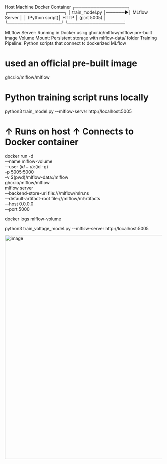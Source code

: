 Host Machine               Docker Container
┌─────────────────┐       ┌──────────────────┐
│ train_model.py  │──────▶│ MLflow Server    │
│ (Python script)│ HTTP  │ (port 5005)      │
└─────────────────┘       └──────────────────┘



MLflow Server: Running in Docker using ghcr.io/mlflow/mlflow pre-built image
Volume Mount: Persistent storage with mlflow-data/ folder
Training Pipeline: Python scripts that connect to dockerized MLflow

# used an official pre-built image
ghcr.io/mlflow/mlflow



#  Python training script runs locally
python3 train_model.py --mlflow-server http://localhost:5005
# ↑ Runs on host    ↑ Connects to Docker container


docker run -d \
  --name mlflow-volume \
  --user $(id -u):$(id -g) \
  -p 5005:5000 \
  -v $(pwd)/mlflow-data:/mlflow \
  ghcr.io/mlflow/mlflow \
  mlflow server \
  --backend-store-uri file:///mlflow/mlruns \
  --default-artifact-root file:///mlflow/mlartifacts \
  --host 0.0.0.0 \
  --port 5000

  docker logs mlflow-volume

  python3 train_voltage_model.py --mlflow-server http://localhost:5005




  <img width="1887" height="717" alt="image" src="https://github.com/user-attachments/assets/5b65f4d1-2961-4b82-a21f-140d544583fe" />
